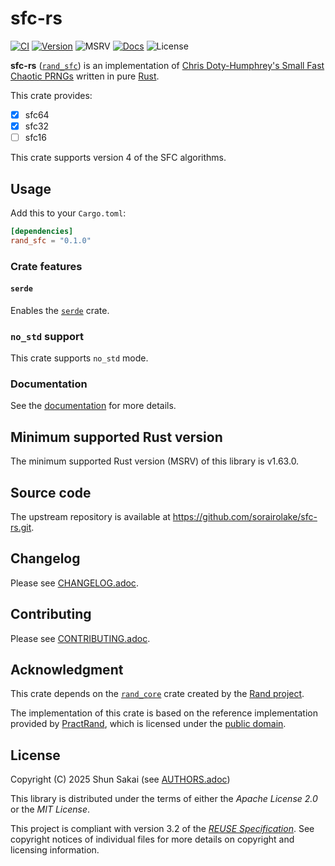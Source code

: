 <!--
SPDX-FileCopyrightText: 2025 Shun Sakai

SPDX-License-Identifier: Apache-2.0 OR MIT
-->

# sfc-rs

[![CI][ci-badge]][ci-url]
[![Version][version-badge]][version-url]
![MSRV][msrv-badge]
[![Docs][docs-badge]][docs-url]
![License][license-badge]

**sfc-rs** ([`rand_sfc`][version-url]) is an implementation of
[Chris Doty-Humphrey's Small Fast Chaotic PRNGs] written in pure [Rust].

This crate provides:

- [x] sfc64
- [x] sfc32
- [ ] sfc16

This crate supports version 4 of the SFC algorithms.

## Usage

Add this to your `Cargo.toml`:

```toml
[dependencies]
rand_sfc = "0.1.0"
```

### Crate features

#### `serde`

Enables the [`serde`] crate.

### `no_std` support

This crate supports `no_std` mode.

### Documentation

See the [documentation][docs-url] for more details.

## Minimum supported Rust version

The minimum supported Rust version (MSRV) of this library is v1.63.0.

## Source code

The upstream repository is available at
<https://github.com/sorairolake/sfc-rs.git>.

## Changelog

Please see [CHANGELOG.adoc].

## Contributing

Please see [CONTRIBUTING.adoc].

## Acknowledgment

This crate depends on the [`rand_core`] crate created by the [Rand project].

The implementation of this crate is based on the reference implementation
provided by [PractRand], which is licensed under the [public domain].

## License

Copyright (C) 2025 Shun Sakai (see [AUTHORS.adoc])

This library is distributed under the terms of either the _Apache License 2.0_
or the _MIT License_.

This project is compliant with version 3.2 of the [_REUSE Specification_]. See
copyright notices of individual files for more details on copyright and
licensing information.

[ci-badge]: https://img.shields.io/github/actions/workflow/status/sorairolake/sfc-rs/CI.yaml?branch=develop&style=for-the-badge&logo=github&label=CI
[ci-url]: https://github.com/sorairolake/sfc-rs/actions?query=branch%3Adevelop+workflow%3ACI++
[version-badge]: https://img.shields.io/crates/v/rand_sfc?style=for-the-badge&logo=rust
[version-url]: https://crates.io/crates/rand_sfc
[msrv-badge]: https://img.shields.io/crates/msrv/rand_sfc?style=for-the-badge&logo=rust
[docs-badge]: https://img.shields.io/docsrs/rand_sfc?style=for-the-badge&logo=docsdotrs&label=Docs.rs
[docs-url]: https://docs.rs/rand_sfc
[license-badge]: https://img.shields.io/crates/l/rand_sfc?style=for-the-badge
[Chris Doty-Humphrey's Small Fast Chaotic PRNGs]: https://pracrand.sourceforge.net/RNG_engines.txt
[Rust]: https://www.rust-lang.org/
[`serde`]: https://serde.rs/
[CHANGELOG.adoc]: CHANGELOG.adoc
[CONTRIBUTING.adoc]: CONTRIBUTING.adoc
[`rand_core`]: https://crates.io/crates/rand_core
[Rand project]: https://github.com/rust-random/rand
[PractRand]: https://pracrand.sourceforge.net/
[public domain]: https://pracrand.sourceforge.net/license.txt
[AUTHORS.adoc]: AUTHORS.adoc
[_REUSE Specification_]: https://reuse.software/spec/
